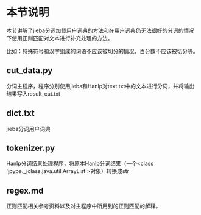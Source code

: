 # 本节说明
本节讲解了jieba分词加载用户词典的方法和在用户词典仍无法很好的分词的情况下使用正则匹配对文本进行补充处理的方法。

比如：特殊符号和汉字组成的词语不应该被切分的情况、百分数不应该被切分等。
## cut_data.py
分词主程序，程序分别使用jieba和Hanlp对text.txt中的文本进行分词，并将输出结果写入result_cut.txt
## dict.txt
jieba分词用户词典
## tokenizer.py
Hanlp分词结果处理程序，将原本Hanlp分词结果（一个<class 'jpype._jclass.java.util.ArrayList'>对象）转换成str
## regex.md
正则匹配相关参考资料以及对主程序中所用到的正则匹配的解释。
